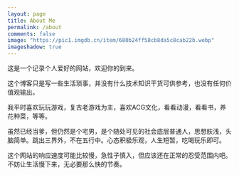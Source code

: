 ```yaml
---
layout: page
title: About Me
permalink: /about
comments: false
image: "https://pic1.imgdb.cn/item/680b24ff58cb8da5c8cab22b.webp"
imageshadow: true
---
```


这是一个记录个人爱好的网站，欢迎你的到来。

这个博客只是写一些生活琐事，并没有什么技术知识干货可供参考，也没有任何价值观输出。

我平时喜欢玩玩游戏，复古老游戏为主，喜欢ACG文化，看看动漫，看看书，养花种菜，等等。

虽然已经当爹，但仍然是个宅男，是个随处可见的社会底层普通人，思想肤浅，头脑简单。跳出三界外，不在五行中。心态积极乐观，人生短暂，吃喝玩乐即可。

这个网站的响应速度可能比较慢，急性子慎入，但应该还在正常的忍受范围内吧。不妨让生活慢下来，无必要那么快的节奏。
